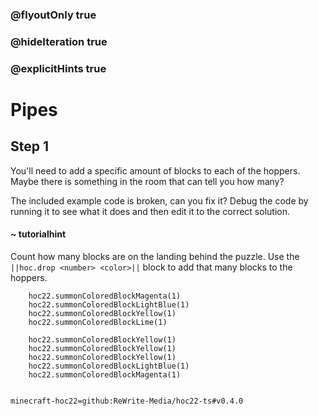 ### @flyoutOnly true
### @hideIteration true
### @explicitHints true


# Pipes

## Step 1
You'll need to add a specific amount of blocks to each of the hoppers. Maybe there is something in the room that can tell you how many?

The included example code is broken, can you fix it? Debug the code by running it to see what it does and then edit it to the correct solution.

#### ~ tutorialhint 
Count how many blocks are on the landing behind the puzzle. Use the ``||hoc.drop <number> <color>||`` block to add that many blocks to the hoppers.



```ghost
    hoc22.summonColoredBlockMagenta(1)
    hoc22.summonColoredBlockLightBlue(1)
    hoc22.summonColoredBlockYellow(1)
    hoc22.summonColoredBlockLime(1)
```
```template
    hoc22.summonColoredBlockYellow(1)
    hoc22.summonColoredBlockYellow(1)
    hoc22.summonColoredBlockYellow(1)
    hoc22.summonColoredBlockLightBlue(1) 
    hoc22.summonColoredBlockMagenta(1)
      
```
```package
minecraft-hoc22=github:ReWrite-Media/hoc22-ts#v0.4.0
```